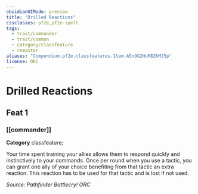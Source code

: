 ```yaml
---
obsidianUIMode: preview
title: "Drilled Reactions"
cssclasses: pf2e,pf2e-spell
tags:
  - trait/commander
  - trait/common
  - category/classfeature
  - remaster
aliases: "Compendium.pf2e.classfeatures.Item.A5nOG2HuM8ZhMJ5p"
license: ORC
---
```

# Drilled Reactions
## Feat 1
### [[commander]]

**Category** classfeature; 




Your time spent training your allies allows them to respond quickly and instinctively to your commands. Once per round when you use a tactic, you can grant one ally of your choice benefiting from that tactic an extra reaction. This reaction has to be used for that tactic and is lost if not used.

*Source: Pathfinder Battlecry!*
*ORC*
